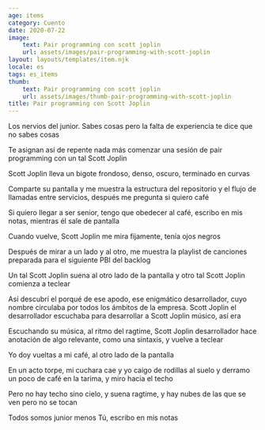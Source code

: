 ```yaml
---
age: items
category: Cuento
date: 2020-07-22
image:
    text: Pair programming con scott joplin
    url: assets/images/pair-programming-with-scott-joplin
layout: layouts/templates/item.njk
locale: es
tags: es_items
thumb:
    text: Pair programming con scott joplin
    url: assets/images/thumb-pair-programming-with-scott-joplin
title: Pair programming con Scott Joplin
---
```


Los nervios del junior. Sabes cosas pero la falta de experiencia te dice que no sabes cosas

Te asignan así de repente nada más comenzar una sesión de pair programming con un tal Scott Joplin

Scott Joplin lleva un bigote frondoso, denso, oscuro, terminado en curvas

Comparte su pantalla y me muestra la estructura del repositorio y el flujo de llamadas entre servicios, después me pregunta si quiero café

Si quiero llegar a ser senior, tengo que obedecer al café, escribo en mis notas, mientras él sale de pantalla

Cuando vuelve, Scott Joplin me mira fijamente, tenía ojos negros

Después de mirar a un lado y al otro, me muestra la playlist de canciones preparada para el siguiente PBI del backlog

Un tal Scott Joplin suena al otro lado de la pantalla y otro tal Scott Joplin comienza a teclear

Así descubrí el porqué de ese apodo, ese enigmático desarrollador, cuyo nombre circulaba por todos los ámbitos de la empresa. Scott Joplin el desarrollador escuchaba para desarrollar a Scott Joplin músico, así era

Escuchando su música, al ritmo del ragtime, Scott Joplin desarrollador hace anotación de algo relevante, como una sintaxis, y vuelve a teclear

Yo doy vueltas a mi café, al otro lado de la pantalla

En un acto torpe, mi cuchara cae y yo caigo de rodillas al suelo y derramo un poco de café en la tarima, y miro hacia el techo

Pero no hay techo sino cielo, y suena ragtime, y hay nubes de las que se ven pero no se tocan

Todos somos junior menos Tú, escribo en mis notas
